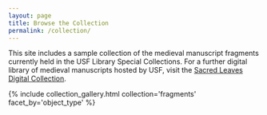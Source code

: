 ```yaml
---
layout: page
title: Browse the Collection
permalink: /collection/
---
```


This site includes a sample collection of the medieval manuscript fragments currently held in the USF Library Special Collections. For a further digital library of medieval manuscripts hosted by USF, visit the [Sacred Leaves Digital Collection](https://digital.lib.usf.edu/sacred-leaves-manusc).


{% include collection_gallery.html collection='fragments' facet_by='object_type' %}
